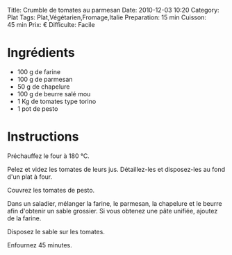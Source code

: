 Title: Crumble de tomates au parmesan
Date: 2010-12-03 10:20
Category: Plat
Tags: Plat,Végétarien,Fromage,Italie
Preparation: 15 min
Cuisson: 45 min
Prix: €
Difficulte: Facile

# Ingrédients

- 100 g de farine
- 100 g de parmesan
- 50 g de chapelure
- 100 g de beurre salé mou
- 1 Kg de tomates type torino
- 1 pot de pesto

# Instructions

Préchauffez le four à 180 °C.

Pelez et videz les tomates de leurs jus. Détaillez-les et disposez-les au fond d'un plat à four.

Couvrez les tomates de pesto.

Dans un saladier, mélanger la farine, le parmesan, la chapelure et le beurre afin d'obtenir un sable grossier. Si vous obtenez une pâte unifiée, ajoutez de la farine.

Disposez le sable sur les tomates.

Enfournez 45 minutes.
